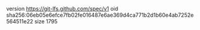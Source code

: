 version https://git-lfs.github.com/spec/v1
oid sha256:06eb05e6efce7fb02fe016487e6ae369d4ca771b2d1b60e4ab7252e564511e22
size 1795
